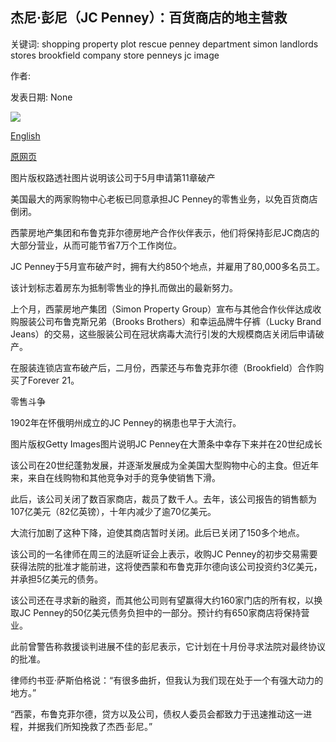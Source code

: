 ## 杰尼·彭尼（JC Penney）：百货商店的地主营救

关键词: shopping property plot rescue penney department simon landlords stores brookfield company store penneys jc image

作者: 

发表日期: None

![](https://ichef.bbci.co.uk/news/1024/branded_news/0989/production/_112314420_e1ad4c38-0ea6-4be7-aa12-51e63ab33196.jpg)

[English](JC%20Penney%3A%20Landlords%20plot%20rescue%20for%20department%20store.md)

[原网页](https://www.bbc.com/news/world-us-canada-54095975)

图片版权路透社图片说明该公司于5月申请第11章破产

美国最大的两家购物中心老板已同意承担JC Penney的零售业务，以免百货商店倒闭。

西蒙房地产集团和布鲁克菲尔德房地产合作伙伴表示，他们将保持彭尼JC商店的大部分营业，从而可能节省7万个工作岗位。

JC Penney于5月宣布破产时，拥有大约850个地点，并雇用了80,000多名员工。

该计划标志着房东为抵制零售业的挣扎而做出的最新努力。

上个月，西蒙房地产集团（Simon Property Group）宣布与其他合作伙伴达成收购服装公司布鲁克斯兄弟（Brooks Brothers）和幸运品牌牛仔裤（Lucky Brand Jeans）的交易，这些服装公司在冠状病毒大流行引发的大规模商店关闭后申请破产。

在服装连锁店宣布破产后，二月份，西蒙还与布鲁克菲尔德（Brookfield）合作购买了Forever 21。

零售斗争

1902年在怀俄明州成立的JC Penney的祸患也早于大流行。

图片版权Getty Images图片说明JC Penney在大萧条中幸存下来并在20世纪成长

该公司在20世纪蓬勃发展，并逐渐发展成为全美国大型购物中心的主食。但近年来，来自在线购物和其他竞争对手的竞争使销售下滑。

此后，该公司关闭了数百家商店，裁员了数千人。去年，该公司报告的销售额为107亿美元（82亿英镑），十年内减少了逾70亿美元。

大流行加剧了这种下降，迫使其商店暂时关闭。此后已关闭了150多个地点。

该公司的一名律师在周三的法庭听证会上表示，收购JC Penney的初步交易需要获得法院的批准才能前进，这将使西蒙和布鲁克菲尔德向该公司投资约3亿美元，并承担5亿美元的债务。

该公司还在寻求新的融资，而其他公司则有望赢得大约160家门店的所有权，以换取JC Penney的50亿美元债务负担中的一部分。预计约有650家商店将保持营业。

此前曾警告称救援谈判进展不佳的彭尼表示，它计划在十月份寻求法院对最终协议的批准。

律师约书亚·萨斯伯格说：“有很多曲折，但我认为我们现在处于一个有强大动力的地方。”

“西蒙，布鲁克菲尔德，贷方以及公司，债权人委员会都致力于迅速推动这一进程，并据我们所知挽救了杰西·彭尼。”